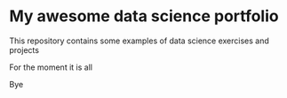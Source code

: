 # My awesome data science portfolio

This repository contains some examples of data science exercises and projects

For the moment it is all

Bye
